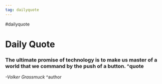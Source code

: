 ```yaml
---
tag: dailyquote
---
```


#dailyquote

# Daily Quote

### The ultimate promise of technology is to make us master of a world that we command by the push of a button. ^quote
*-Volker Grassmuck* ^author
